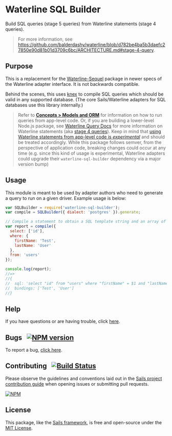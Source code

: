 # Waterline SQL Builder

Build SQL queries (stage 5 queries) from Waterline statements (stage 4 queries).

> For more information, see https://github.com/balderdashy/waterline/blob/d782be4ba5b3daefc27850e90d81b01d3709c6bc/ARCHITECTURE.md#stage-4-query.

## Purpose

This is a replacement for the [Waterline-Sequel](https://github.com/balderdashy/waterline-sequel) package in newer specs of the Waterline adapter interface. It is not backwards compatible.

Behind the scenes, this uses [knex](http://knexjs.org) to compile SQL queries which should be valid in any supported
database. (The core Sails/Waterline adapters for SQL databases use this library internally.)

> Refer to [**Concepts > Models and ORM**](http://sailsjs.com/documentation/concepts/models-and-orm) for information on how to run queries from app-level code.
> Or, if you are building a lower-level Node.js package, see [Waterline Query Docs](https://github.com/treelinehq/waterline-query-docs) for more information on Waterline statements (aka [stage 4 queries](https://github.com/balderdashy/waterline/blob/88bdfac31844e367a979661c4232fd5f521f3a33/ARCHITECTURE.md#stage-4-query)).
> Keep in mind that [using Waterline statements from app-level code is _experimental_](http://sailsjs.com/documentation/reference/waterline-orm/datastores/send-statement) and should be treated accordingly.  While this package follows semver, from the perspective of application code, breaking changes could occur at any time (e.g. since this kind of usage is experimental, Waterline adapters could upgrade their `waterline-sql-builder` dependency via a major version bump)


## Usage

This module is meant to be used by adapter authors who need to generate a query to run on a given driver. Example usage is below:

```javascript
var SQLBuilder = require('waterline-sql-builder');
var compile = SQLBuilder({ dialect: 'postgres' }).generate;

// Compile a statement to obtain a SQL template string and an array of bindings.
var report = compile({
  select: ['id'],
  where: {
    firstName: 'Test',
    lastName: 'User'
  },
  from: 'users'
});

console.log(report);
//=>
//{
//  sql: 'select "id" from "users" where "firstName" = $1 and "lastName" = $2',
//  bindings: ['Test', 'User']
//}
```


## Help

If you have questions or are having trouble, click [here](http://sailsjs.com/support).


## Bugs &nbsp; [![NPM version](https://badge.fury.io/js/waterline-sql-builder.svg)](http://npmjs.com/package/waterline-sql-builder)

To report a bug, [click here](http://sailsjs.com/bugs).


## Contributing &nbsp; [![Build Status](https://travis-ci.org/treelinehq/waterline-sql-builder.svg?branch=master)](https://travis-ci.org/treelinehq/waterline-sql-builder)

Please observe the guidelines and conventions laid out in the [Sails project contribution guide](http://sailsjs.com/documentation/contributing) when opening issues or submitting pull requests.

[![NPM](https://nodei.co/npm/waterline-sql-builder.png?downloads=true)](http://npmjs.com/package/waterline-sql-builder)


## License

This package, like the [Sails framework](http://sailsjs.com), is free and open-source under the [MIT License](http://sailsjs.com/license).
